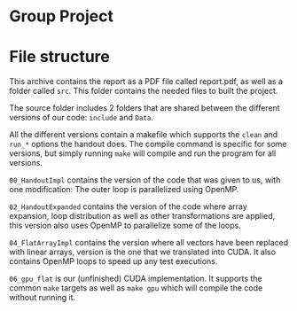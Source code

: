 # Group Project

# File structure
This archive contains the report as a PDF file called report.pdf,
as well as a folder called ```src```. This folder contains the needed files
to built the project.

The source folder includes 2 folders that are shared between the different
versions of our code: ```include``` and ```Data```.

All the different versions contain a makefile which supports the ```clean``` and
```run_*``` options the handout does. The compile command is specific for some
versions, but simply running ```make``` will compile and run the program for all
versions.

```00_HandoutImpl``` contains the version of the code that was given to us, with
one modification: The outer loop is parallelized using OpenMP.

```02_HandoutExpanded``` contains the version of the code where array expansion,
loop distribution as well as other transformations are applied, this version
also uses OpenMP to parallelize some of the loops.

```04_FlatArrayImpl``` contains the version where all vectors have been replaced
with linear arrays, version is the one that we translated into CUDA. It also
contains OpenMP loops to speed up any test executions.

```06_gpu_flat``` is our (unfinished) CUDA implementation. It supports the
common ```make``` targets as well as ```make gpu``` which will compile the code
without running it.